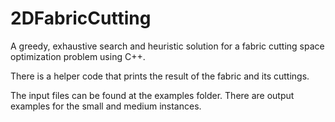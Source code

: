 # 2DFabricCutting
A greedy, exhaustive search and heuristic solution for a fabric cutting space optimization problem using C++.

There is a helper code that prints the result of the fabric and its cuttings.

The input files can be found at the examples folder. There are output examples for the small and medium instances.
